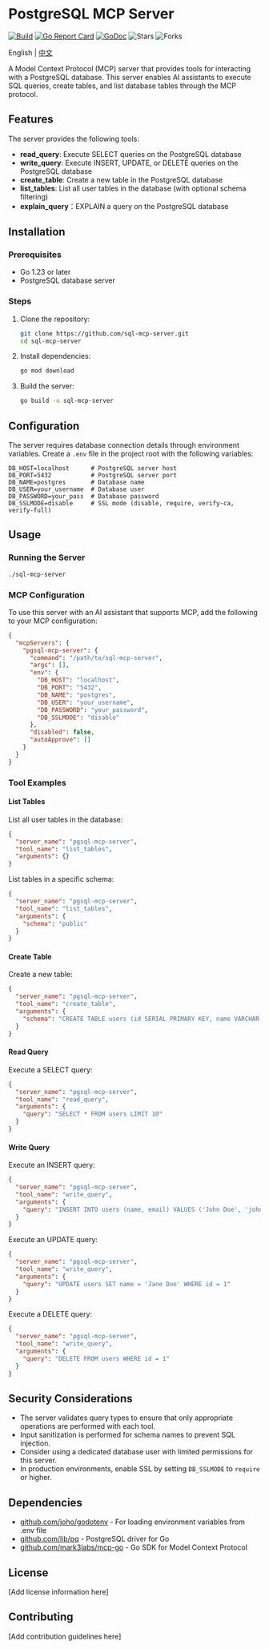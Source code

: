 # PostgreSQL MCP Server

[![Build](https://github.com/mark3labs/mcp-go/actions/workflows/ci.yml/badge.svg?branch=main)](https://github.com/mark3labs/mcp-go/actions/workflows/ci.yml)
[![Go Report Card](https://goreportcard.com/badge/github.com/mark3labs/mcp-go?cache)](https://goreportcard.com/report/github.com/mark3labs/mcp-go)
[![GoDoc](https://pkg.go.dev/badge/github.com/mark3labs/mcp-go.svg)](https://pkg.go.dev/github.com/mark3labs/mcp-go)
![Stars](https://img.shields.io/github/stars/leixiaotian1/pgsql-mcp-server)
![Forks](https://img.shields.io/github/forks/leixiaotian1/pgsql-mcp-server)

English | [中文](readme_zh_CH.md)



A Model Context Protocol (MCP) server that provides tools for interacting with a PostgreSQL database. This server enables AI assistants to execute SQL queries, create tables, and list database tables through the MCP protocol.

## Features

The server provides the following tools:

- **read_query**: Execute SELECT queries on the PostgreSQL database
- **write_query**: Execute INSERT, UPDATE, or DELETE queries on the PostgreSQL database
- **create_table**: Create a new table in the PostgreSQL database
- **list_tables**: List all user tables in the database (with optional schema filtering)
- **explain_query**：EXPLAIN a query on the PostgreSQL database

## Installation

### Prerequisites

- Go 1.23 or later
- PostgreSQL database server

### Steps

1. Clone the repository:
   ```bash
   git clone https://github.com/sql-mcp-server.git
   cd sql-mcp-server
   ```

2. Install dependencies:
   ```bash
   go mod download
   ```

3. Build the server:
   ```bash
   go build -o sql-mcp-server
   ```

## Configuration

The server requires database connection details through environment variables. Create a `.env` file in the project root with the following variables:

```
DB_HOST=localhost      # PostgreSQL server host
DB_PORT=5432           # PostgreSQL server port
DB_NAME=postgres       # Database name
DB_USER=your_username  # Database user
DB_PASSWORD=your_pass  # Database password
DB_SSLMODE=disable     # SSL mode (disable, require, verify-ca, verify-full)
```

## Usage

### Running the Server

```bash
./sql-mcp-server
```

### MCP Configuration

To use this server with an AI assistant that supports MCP, add the following to your MCP configuration:

```json
{
  "mcpServers": {
    "pgsql-mcp-server": {
      "command": "/path/to/sql-mcp-server",
      "args": [],
      "env": {
        "DB_HOST": "localhost",
        "DB_PORT": "5432",
        "DB_NAME": "postgres",
        "DB_USER": "your_username",
        "DB_PASSWORD": "your_password",
        "DB_SSLMODE": "disable"
      },
      "disabled": false,
      "autoApprove": []
    }
  }
}
```

### Tool Examples

#### List Tables

List all user tables in the database:

```json
{
  "server_name": "pgsql-mcp-server",
  "tool_name": "list_tables",
  "arguments": {}
}
```

List tables in a specific schema:

```json
{
  "server_name": "pgsql-mcp-server",
  "tool_name": "list_tables",
  "arguments": {
    "schema": "public"
  }
}
```

#### Create Table

Create a new table:

```json
{
  "server_name": "pgsql-mcp-server",
  "tool_name": "create_table",
  "arguments": {
    "schema": "CREATE TABLE users (id SERIAL PRIMARY KEY, name VARCHAR(100), email VARCHAR(100) UNIQUE, created_at TIMESTAMP DEFAULT CURRENT_TIMESTAMP)"
  }
}
```

#### Read Query

Execute a SELECT query:

```json
{
  "server_name": "pgsql-mcp-server",
  "tool_name": "read_query",
  "arguments": {
    "query": "SELECT * FROM users LIMIT 10"
  }
}
```

#### Write Query

Execute an INSERT query:

```json
{
  "server_name": "pgsql-mcp-server",
  "tool_name": "write_query",
  "arguments": {
    "query": "INSERT INTO users (name, email) VALUES ('John Doe', 'john@example.com')"
  }
}
```

Execute an UPDATE query:

```json
{
  "server_name": "pgsql-mcp-server",
  "tool_name": "write_query",
  "arguments": {
    "query": "UPDATE users SET name = 'Jane Doe' WHERE id = 1"
  }
}
```

Execute a DELETE query:

```json
{
  "server_name": "pgsql-mcp-server",
  "tool_name": "write_query",
  "arguments": {
    "query": "DELETE FROM users WHERE id = 1"
  }
}
```

## Security Considerations

- The server validates query types to ensure that only appropriate operations are performed with each tool.
- Input sanitization is performed for schema names to prevent SQL injection.
- Consider using a dedicated database user with limited permissions for this server.
- In production environments, enable SSL by setting `DB_SSLMODE` to `require` or higher.

## Dependencies

- [github.com/joho/godotenv](https://github.com/joho/godotenv) - For loading environment variables from .env file
- [github.com/lib/pq](https://github.com/lib/pq) - PostgreSQL driver for Go
- [github.com/mark3labs/mcp-go](https://github.com/mark3labs/mcp-go) - Go SDK for Model Context Protocol

## License

[Add license information here]

## Contributing

[Add contribution guidelines here]
